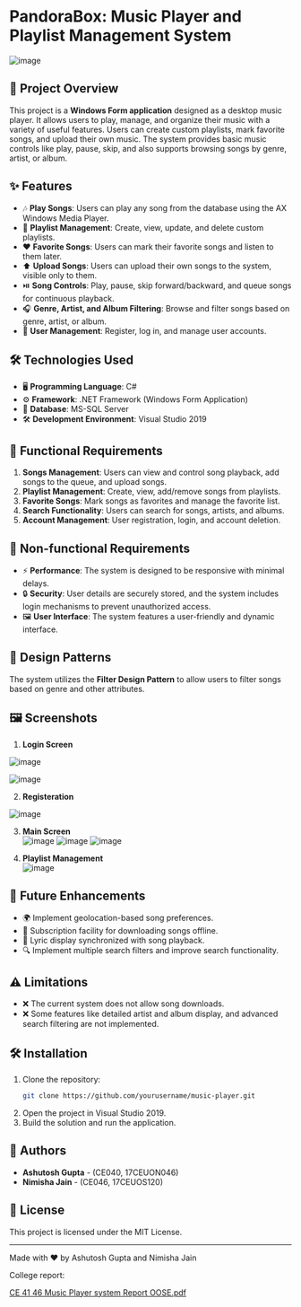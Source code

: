 # PandoraBox: Music Player and Playlist Management System
![image](https://github.com/user-attachments/assets/ff523029-d6eb-432a-9be8-a41503c7cfd5)

## 🚀 Project Overview

This project is a **Windows Form application** designed as a desktop music player. It allows users to play, manage, and organize their music with a variety of useful features. Users can create custom playlists, mark favorite songs, and upload their own music. The system provides basic music controls like play, pause, skip, and also supports browsing songs by genre, artist, or album.

## ✨ Features

- 🎶 **Play Songs**: Users can play any song from the database using the AX Windows Media Player.
- 📂 **Playlist Management**: Create, view, update, and delete custom playlists.
- ❤️ **Favorite Songs**: Users can mark their favorite songs and listen to them later.
- ⬆️ **Upload Songs**: Users can upload their own songs to the system, visible only to them.
- ⏯️ **Song Controls**: Play, pause, skip forward/backward, and queue songs for continuous playback.
- 🎧 **Genre, Artist, and Album Filtering**: Browse and filter songs based on genre, artist, or album.
- 👤 **User Management**: Register, log in, and manage user accounts.

## 🛠️ Technologies Used

- 🖥️ **Programming Language**: C#
- ⚙️ **Framework**: .NET Framework (Windows Form Application)
- 💾 **Database**: MS-SQL Server
- 🛠️ **Development Environment**: Visual Studio 2019

## 📑 Functional Requirements

1. **Songs Management**: Users can view and control song playback, add songs to the queue, and upload songs.
2. **Playlist Management**: Create, view, add/remove songs from playlists.
3. **Favorite Songs**: Mark songs as favorites and manage the favorite list.
4. **Search Functionality**: Users can search for songs, artists, and albums.
5. **Account Management**: User registration, login, and account deletion.

## 🔐 Non-functional Requirements

- ⚡ **Performance**: The system is designed to be responsive with minimal delays.
- 🔒 **Security**: User details are securely stored, and the system includes login mechanisms to prevent unauthorized access.
- 🖼️ **User Interface**: The system features a user-friendly and dynamic interface.
  
## 🎨 Design Patterns

The system utilizes the **Filter Design Pattern** to allow users to filter songs based on genre and other attributes.

## 🖼️ Screenshots

1. **Login Screen**

![image](https://github.com/user-attachments/assets/e13f4bb8-1bd6-42fe-8b26-92ddcff2e407)

![image](https://github.com/user-attachments/assets/9e8a9a6c-2b76-499c-9fa1-b03eef94ffd3)


2. **Registeration**

![image](https://github.com/user-attachments/assets/6db2b65b-88b4-4dd7-9256-42c3b5861bac)

   
3.  **Main Screen**  
![image](https://github.com/user-attachments/assets/ae0e4e5f-9112-4937-89b9-7f31da00460e)
![image](https://github.com/user-attachments/assets/b62f7d1d-d932-41a1-9485-a9c9dfa69e05)
![image](https://github.com/user-attachments/assets/f0a47a9c-5cd9-4f97-9313-396266dd0499)

4. **Playlist Management**  
![image](https://github.com/user-attachments/assets/802094c2-e9a1-4d54-ac93-b4bed036a187)
   


## 🚀 Future Enhancements

- 🌍 Implement geolocation-based song preferences.
- 💾 Subscription facility for downloading songs offline.
- 🎤 Lyric display synchronized with song playback.
- 🔍 Implement multiple search filters and improve search functionality.

## ⚠️ Limitations

- ❌ The current system does not allow song downloads.
- ❌ Some features like detailed artist and album display, and advanced search filtering are not implemented.

## 🛠️ Installation

1. Clone the repository:  
   ```bash
   git clone https://github.com/yourusername/music-player.git
   ```
2. Open the project in Visual Studio 2019.
3. Build the solution and run the application.

## 👥 Authors

- **Ashutosh Gupta** - (CE040, 17CEUON046)
- **Nimisha Jain** - (CE046, 17CEUOS120)

## 📄 License

This project is licensed under the MIT License.

---
Made with ❤️ by Ashutosh Gupta and Nimisha Jain

College report:

[CE 41 46 Music Player system Report OOSE.pdf](https://github.com/user-attachments/files/17499029/CE.41.46.Music.Player.system.Report.OOSE.pdf)
